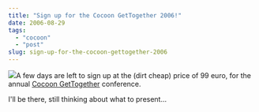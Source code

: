 ```yaml
---
title: "Sign up for the Cocoon GetTogether 2006!"
date: 2006-08-29
tags: 
  - "cocoon"
  - "post"
slug: sign-up-for-the-cocoon-gettogether-2006
---
```


![](http://www.cocoongt.org/chairs-small.png)A few days are left to sign up at the (dirt cheap) price of 99 euro, for the annual [Cocoon GetTogether](http://www.cocoongt.org/) conference.

I'll be there, still thinking about what to present...
